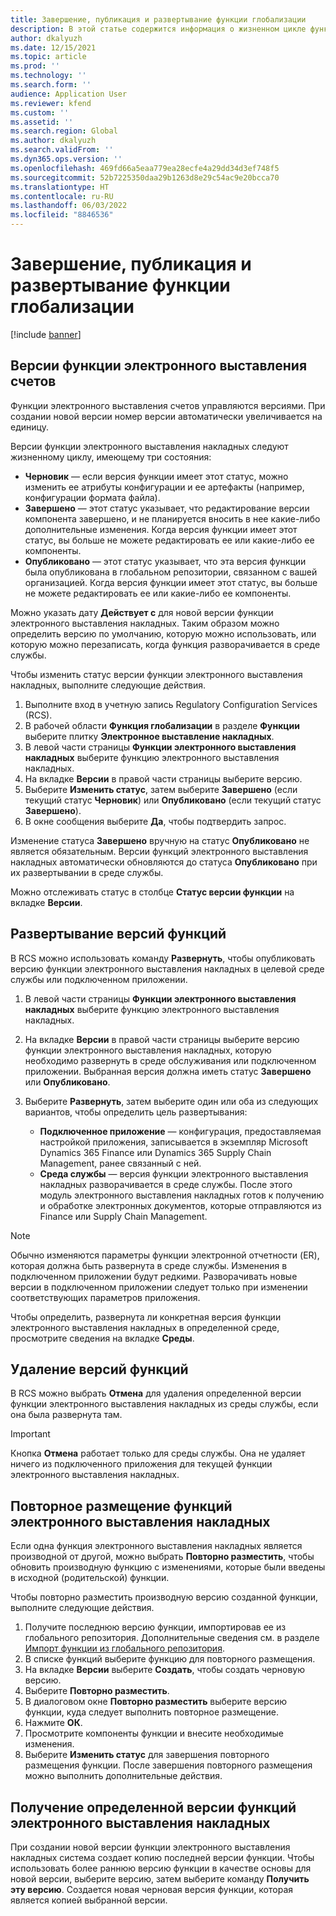 ```yaml
---
title: Завершение, публикация и развертывание функции глобализации
description: В этой статье содержится информация о жизненном цикле функций глобализации.
author: dkalyuzh
ms.date: 12/15/2021
ms.topic: article
ms.prod: ''
ms.technology: ''
ms.search.form: ''
audience: Application User
ms.reviewer: kfend
ms.custom: ''
ms.assetid: ''
ms.search.region: Global
ms.author: dkalyuzh
ms.search.validFrom: ''
ms.dyn365.ops.version: ''
ms.openlocfilehash: 469fd66a5eaa779ea28ecfe4a29dd34d3ef748f5
ms.sourcegitcommit: 52b7225350daa29b1263d8e29c54ac9e20bcca70
ms.translationtype: HT
ms.contentlocale: ru-RU
ms.lasthandoff: 06/03/2022
ms.locfileid: "8846536"
---
```

# <a name="complete-publish-and-deploy-a-globalization-feature"></a>Завершение, публикация и развертывание функции глобализации

[!include [banner](../includes/banner.md)]

## <a name="electronic-invoicing-feature-versions"></a>Версии функции электронного выставления счетов

Функции электронного выставления счетов управляются версиями. При создании новой версии номер версии автоматически увеличивается на единицу.

Версии функции электронного выставления накладных следуют жизненному циклу, имеющему три состояния:

- **Черновик** — если версия функции имеет этот статус, можно изменить ее атрибуты конфигурации и ее артефакты (например, конфигурации формата файла).
- **Завершено** — этот статус указывает, что редактирование версии компонента завершено, и не планируется вносить в нее какие-либо дополнительные изменения. Когда версия функции имеет этот статус, вы больше не можете редактировать ее или какие-либо ее компоненты.
- **Опубликовано** — этот статус указывает, что эта версия функции была опубликована в глобальном репозитории, связанном с вашей организацией. Когда версия функции имеет этот статус, вы больше не можете редактировать ее или какие-либо ее компоненты.

Можно указать дату **Действует с** для новой версии функции электронного выставления накладных. Таким образом можно определить версию по умолчанию, которую можно использовать, или которую можно перезаписать, когда функция разворачивается в среде службы.

Чтобы изменить статус версии функции электронного выставления накладных, выполните следующие действия.

1. Выполните вход в учетную запись Regulatory Configuration Services (RCS).
2. В рабочей области **Функция глобализации** в разделе **Функции** выберите плитку **Электронное выставление накладных**.
3. В левой части страницы **Функции электронного выставления накладных** выберите функцию электронного выставления накладных.
4. На вкладке **Версии** в правой части страницы выберите версию.
5. Выберите **Изменить статус**, затем выберите **Завершено** (если текущий статус **Черновик**) или **Опубликовано** (если текущий статус **Завершено**).
6. В окне сообщения выберите **Да**, чтобы подтвердить запрос.

Изменение статуса **Завершено** вручную на статус **Опубликовано** не является обязательным. Версии функций электронного выставления накладных автоматически обновляются до статуса **Опубликовано** при их развертывании в среде службы.

Можно отслеживать статус в столбце **Статус версии функции** на вкладке **Версии**.

## <a name="deploy-feature-versions"></a>Развертывание версий функций

В RCS можно использовать команду **Развернуть**, чтобы опубликовать версию функции электронного выставления накладных в целевой среде службы или подключенном приложении.

1. В левой части страницы **Функции электронного выставления накладных** выберите функцию электронного выставления накладных.
2. На вкладке **Версии** в правой части страницы выберите версию функции электронного выставления накладных, которую необходимо развернуть в среде обслуживания или подключенном приложении. Выбранная версия должна иметь статус **Завершено** или **Опубликовано**.
3. Выберите **Развернуть**, затем выберите один или оба из следующих вариантов, чтобы определить цель развертывания:

    - **Подключенное приложение** — конфигурация, предоставляемая настройкой приложения, записывается в экземпляр Microsoft Dynamics 365 Finance или Dynamics 365 Supply Chain Management, ранее связанный с ней.
    - **Среда службы** — версия функции электронного выставления накладных разворачивается в среде службы. После этого модуль электронного выставления накладных готов к получению и обработке электронных документов, которые отправляются из Finance или Supply Chain Management.

> [!NOTE]
> Обычно изменяются параметры функции электронной отчетности (ER), которая должна быть развернута в среде службы. Изменения в подключенном приложении будут редкими. Разворачивать новые версии в подключенном приложении следует только при изменении соответствующих параметров приложения.

Чтобы определить, развернута ли конкретная версия функции электронного выставления накладных в определенной среде, просмотрите сведения на вкладке **Среды**.

## <a name="remove-feature-versions"></a>Удаление версий функций

В RCS можно выбрать **Отмена** для удаления определенной версии функции электронного выставления накладных из среды службы, если она была развернута там.

> [!IMPORTANT]
> Кнопка **Отмена** работает только для среды службы. Она не удаляет ничего из подключенного приложения для текущей функции электронного выставления накладных.

## <a name="rebase-electronic-invoicing-features"></a>Повторное размещение функций электронного выставления накладных

Если одна функция электронного выставления накладных является производной от другой, можно выбрать **Повторно разместить**, чтобы обновить производную функцию с изменениями, которые были введены в исходной (родительской) функции.

Чтобы повторно разместить производную версию созданной функции, выполните следующие действия.

1. Получите последнюю версию функции, импортировав ее из глобального репозитория. Дополнительные сведения см. в разделе [Импорт функции из глобального репозитория](e-invoicing-import-feature-global-repository.md).
2. В списке функций выберите функцию для повторного размещения.
3. На вкладке **Версии** выберите **Создать**, чтобы создать черновую версию.
4. Выберите **Повторно разместить**.
5. В диалоговом окне **Повторно разместить** выберите версию функции, куда следует выполнить повторное размещение.
6. Нажмите **ОК**.
7. Просмотрите компоненты функции и внесите необходимые изменения.
8. Выберите **Изменить статус** для завершения повторного размещения функции. После завершения повторного размещения можно выполнить дополнительные действия.

## <a name="get-a-specific-version-of-electronic-invoicing-features"></a>Получение определенной версии функций электронного выставления накладных

При создании новой версии функции электронного выставления накладных система создает копию последней версии функции. Чтобы использовать более раннюю версию функции в качестве основы для новой версии, выберите версию, затем выберите команду **Получить эту версию**. Создается новая черновая версия функции, которая является копией выбранной версии.
